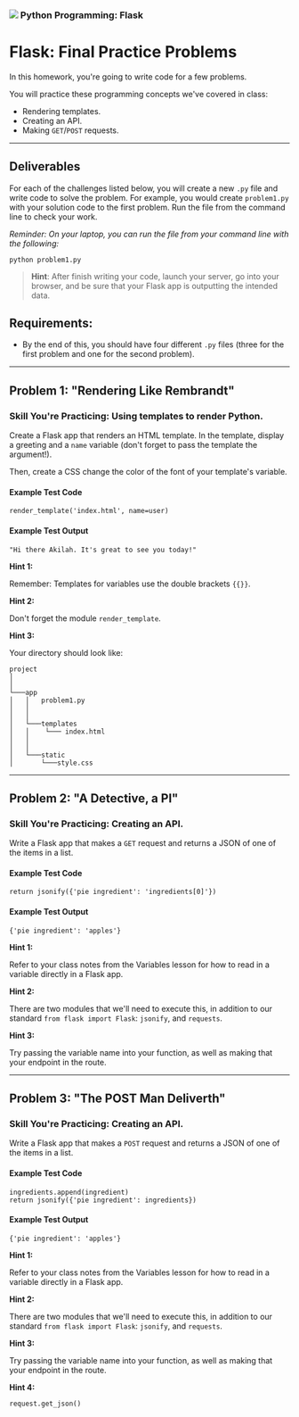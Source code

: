 ### ![](https://ga-dash.s3.amazonaws.com/production/assets/logo-9f88ae6c9c3871690e33280fcf557f33.png) Python Programming: Flask

<!---
This assignment was developed by Kevin

Questions? Comments?
1. Log an issue to this repo to alert me of a problem.
2. Suggest an edit yourself by forking this repo, making edits, and submitting a pull request with your changes back to our master branch.
3. Hit me up on Slack at @kevin.coyle.
--->

# Flask: Final Practice Problems

In this homework, you're going to write code for a few problems.

You will practice these programming concepts we've covered in class:

* Rendering templates.
* Creating an API.
* Making `GET`/`POST` requests.

------------

## Deliverables

For each of the challenges listed below, you will create a new `.py` file and write code to solve the problem. For example, you would create `problem1.py` with your solution code to the first problem. Run the file from the command line to check your work.

*Reminder: On your laptop, you can run the file from your command line with the following:*

```
python problem1.py
```

> **Hint**: After finish writing your code, launch your server, go into your browser, and be sure that your Flask app is outputting the intended data.


## Requirements:

* By the end of this, you should have four different `.py` files (three for the first problem and one for the second problem).

------------

## Problem 1: "Rendering Like Rembrandt"

### Skill You're Practicing: Using templates to render Python.

Create a Flask app that renders an HTML template. In the template, display a greeting and a `name` variable (don't forget to pass the template the argument!).

Then, create a CSS change the color of the font of your template's variable.

#### Example Test Code
```
render_template('index.html', name=user)
```

#### Example Test Output
```
"Hi there Akilah. It's great to see you today!"
```

**Hint 1:**

Remember: Templates for variables use the double brackets `{{}}`.

**Hint 2:**

Don't forget the module `render_template`.

**Hint 3:**

Your directory should look like:

```
project
│   
│
└───app
│   │   problem1.py
│   │   
│   │
│   └───templates
│   │    └─── index.html
│   │
│   │
│   └───static
│       └───style.css
```

------

## Problem 2: "A Detective, a PI"

### Skill You're Practicing: Creating an API.

Write a Flask app that makes a `GET` request and returns a JSON of one of the items in a list.


#### Example Test Code
```
return jsonify({'pie ingredient': 'ingredients[0]'})
```

#### Example Test Output
```
{'pie ingredient': 'apples'}
```

**Hint 1:**

Refer to your class notes from the Variables lesson for how to read in a variable directly in a Flask app.

**Hint 2:**

There are two modules that we'll need to execute this, in addition to our standard `from flask import Flask`: `jsonify`, and `requests`.

**Hint 3:**

Try passing the variable name into your function, as well as making that your endpoint in the route.

----

## Problem 3: "The POST Man Deliverth"

### Skill You're Practicing: Creating an API.

Write a Flask app that makes a `POST` request and returns a JSON of one of the items in a list.


#### Example Test Code
```
ingredients.append(ingredient)
return jsonify({'pie ingredient': ingredients})
```

#### Example Test Output
```
{'pie ingredient': 'apples'}
```

**Hint 1:**

Refer to your class notes from the Variables lesson for how to read in a variable directly in a Flask app.

**Hint 2:**

There are two modules that we'll need to execute this, in addition to our standard `from flask import Flask`: `jsonify`, and `requests`.

**Hint 3:**

Try passing the variable name into your function, as well as making that your endpoint in the route.

**Hint 4:**

`request.get_json()`
